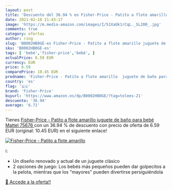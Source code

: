 ```yaml
---
layout: post
title: 'Descuento del 36.94 % en Fisher-Price - Patito a flote amarillo  '
date: 2021-02-18 21:43:17
image: 'https://m.media-amazon.com/images/I/51XaUk1rCqL._SL200_.jpg'
comments: true
category: ofertas
author: ring
slug: 'B0002HB0GE-es Fisher-Price - Patito a flote amarillo juguete de baño...'
sku: 'B0002HB0GE-es'
tags: [ 'bebé','fisher-price','bebé', ]
actualPrice: 6.59 EUR
currency: EUR
price: 6.59
comparePrice: 10.45 EUR
prodname: 'Fisher-Price - Patito a flote amarillo  juguete de baño para bebé  Mattel 75676 '
country: 'es'
flag: '🇪🇸'
brand: 'Fisher-Price'
buyurl: 'https://www.amazon.es/dp/B0002HB0GE/?tag=tolees-21'
descuento: '36.94'
average: '6.71'
---
```


Tienes [Fisher-Price - Patito a flote amarillo  juguete de baño para bebé  Mattel 75676 ](https://www.amazon.es/dp/B0002HB0GE/?tag=tolees-21) con un 36.94 % de descuento con precio de oferta de 6.59 EUR (original: 10.45 EUR) en el siguiente enlace!

[![Fisher-Price - Patito a flote amarillo  ](https://m.media-amazon.com/images/I/51XaUk1rCqL._SL200_.jpg)](https://www.amazon.es/dp/B0002HB0GE/?tag=tolees-21)

ℹ️:

- Un diseño renovado y actual de un juguete clásico
- 2 opciones de juego: Los bebés más pequeños pueden dar golpecitos a la pelota, mientras que los "mayores" pueden divertirse persiguiéndola

[🛒 Accede a la oferta!!](https://www.amazon.es/dp/B0002HB0GE/?tag=tolees-21)
